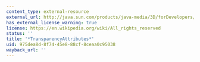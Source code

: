 ```yaml
---
content_type: external-resource
external_url: http://java.sun.com/products/java-media/3D/forDevelopers/J3D_1_2_API/j3dapi/javax/media/j3d/TransparencyAttributes.html
has_external_license_warning: true
license: https://en.wikipedia.org/wiki/All_rights_reserved
status: ''
title: '*TransparencyAttributes*'
uid: 975dea8d-8f74-45e8-88cf-8ceaa0c95038
wayback_url: ''
---
```

